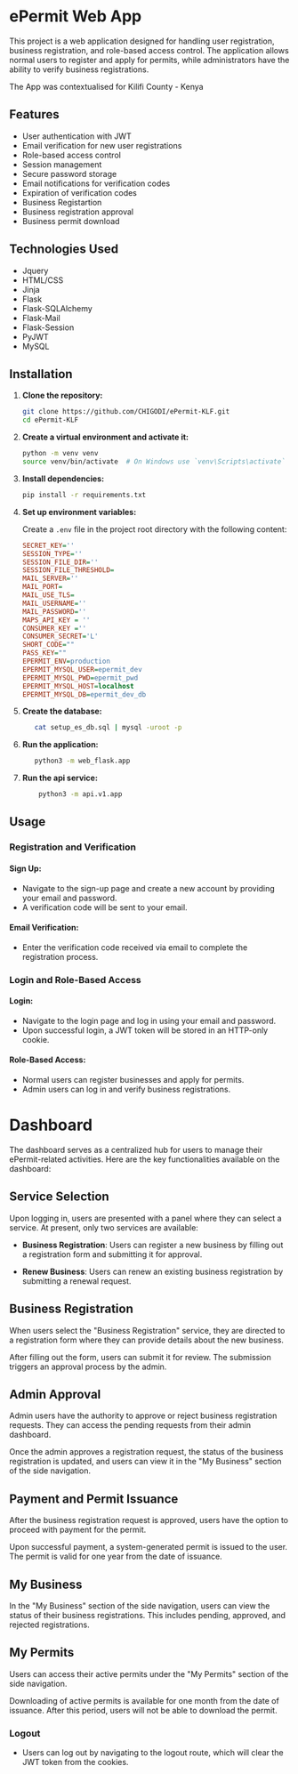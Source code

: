 # ePermit Web App

This project is a web application designed for handling user registration, business registration, and role-based access control. The application allows normal users to register and apply for permits, while administrators have the ability to verify business registrations.

The App was contextualised for Kilifi County - Kenya

## Features

- User authentication with JWT
- Email verification for new user registrations
- Role-based access control
- Session management
- Secure password storage
- Email notifications for verification codes
- Expiration of verification codes
- Business Registartion
- Business registration approval
- Business permit download

## Technologies Used

- Jquery
- HTML/CSS
- Jinja
- Flask
- Flask-SQLAlchemy
- Flask-Mail
- Flask-Session
- PyJWT
- MySQL

## Installation

1. **Clone the repository:**

    ```bash
    git clone https://github.com/CHIGODI/ePermit-KLF.git
    cd ePermit-KLF
    ```

2. **Create a virtual environment and activate it:**

    ```bash
    python -m venv venv
    source venv/bin/activate  # On Windows use `venv\Scripts\activate`
    ```

3. **Install dependencies:**

    ```bash
    pip install -r requirements.txt
    ```

4. **Set up environment variables:**

    Create a `.env` file in the project root directory with the following content:

    ```ini
    SECRET_KEY=''
    SESSION_TYPE=''
    SESSION_FILE_DIR=''
    SESSION_FILE_THRESHOLD=
    MAIL_SERVER=''
    MAIL_PORT=
    MAIL_USE_TLS=
    MAIL_USERNAME=''
    MAIL_PASSWORD=''
    MAPS_API_KEY = ''
    CONSUMER_KEY =''
    CONSUMER_SECRET='L'
    SHORT_CODE=""
    PASS_KEY=""
    EPERMIT_ENV=production
    EPERMIT_MYSQL_USER=epermit_dev
    EPERMIT_MYSQL_PWD=epermit_pwd
    EPERMIT_MYSQL_HOST=localhost
    EPERMIT_MYSQL_DB=epermit_dev_db
    ```

5. **Create the database:**

    ```bash
       cat setup_es_db.sql | mysql -uroot -p
    ```

7. **Run the application:**
    ```bash
       python3 -m web_flask.app
    ```

8. **Run the api service:**
    ```bash
        python3 -m api.v1.app
    ```

## Usage

### Registration and Verification

#### Sign Up:

- Navigate to the sign-up page and create a new account by providing your email and password.
- A verification code will be sent to your email.

#### Email Verification:

- Enter the verification code received via email to complete the registration process.

### Login and Role-Based Access

#### Login:

- Navigate to the login page and log in using your email and password.
- Upon successful login, a JWT token will be stored in an HTTP-only cookie.

#### Role-Based Access:

- Normal users can register businesses and apply for permits.
- Admin users can log in and verify business registrations.

# Dashboard

The dashboard serves as a centralized hub for users to manage their ePermit-related activities. Here are the key functionalities available on the dashboard:

## Service Selection

Upon logging in, users are presented with a panel where they can select a service. At present, only two services are available:

- **Business Registration**: Users can register a new business by filling out a registration form and submitting it for approval.

- **Renew Business**: Users can renew an existing business registration by submitting a renewal request.

## Business Registration

When users select the "Business Registration" service, they are directed to a registration form where they can provide details about the new business.

After filling out the form, users can submit it for review. The submission triggers an approval process by the admin.

## Admin Approval

Admin users have the authority to approve or reject business registration requests. They can access the pending requests from their admin dashboard.

Once the admin approves a registration request, the status of the business registration is updated, and users can view it in the "My Business" section of the side navigation.

## Payment and Permit Issuance

After the business registration request is approved, users have the option to proceed with payment for the permit.

Upon successful payment, a system-generated permit is issued to the user. The permit is valid for one year from the date of issuance.

## My Business

In the "My Business" section of the side navigation, users can view the status of their business registrations. This includes pending, approved, and rejected registrations.

## My Permits

Users can access their active permits under the "My Permits" section of the side navigation.

Downloading of active permits is available for one month from the date of issuance. After this period, users will not be able to download the permit.


### Logout

- Users can log out by navigating to the logout route, which will clear the JWT token from the cookies.